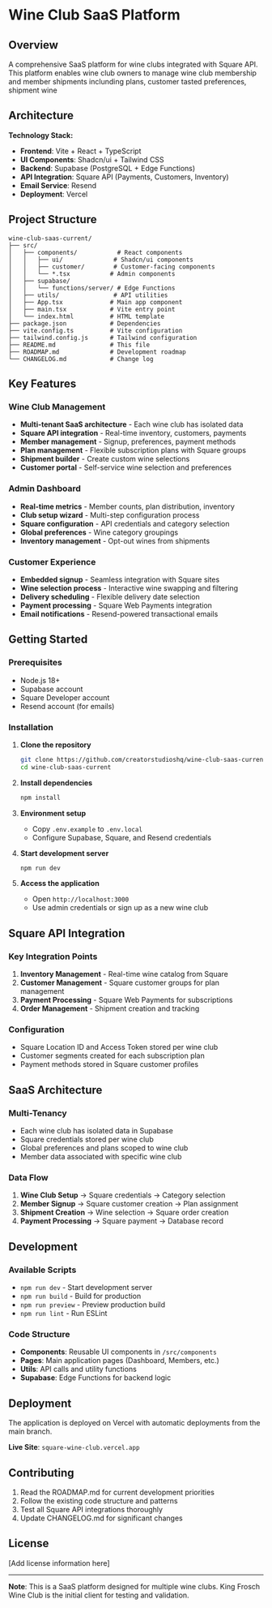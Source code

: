 # Wine Club SaaS Platform

## Overview

A comprehensive SaaS platform for wine clubs integrated with Square API. This platform enables wine club owners to manage wine club membership and member shipments inclunding plans, customer tasted preferences, shipment wine 

## Architecture

**Technology Stack:**
- **Frontend**: Vite + React + TypeScript
- **UI Components**: Shadcn/ui + Tailwind CSS
- **Backend**: Supabase (PostgreSQL + Edge Functions)
- **API Integration**: Square API (Payments, Customers, Inventory)
- **Email Service**: Resend
- **Deployment**: Vercel

## Project Structure

```
wine-club-saas-current/
├── src/
│   ├── components/           # React components
│   │   ├── ui/              # Shadcn/ui components
│   │   ├── customer/        # Customer-facing components
│   │   └── *.tsx           # Admin components
│   ├── supabase/
│   │   └── functions/server/ # Edge Functions
│   ├── utils/               # API utilities
│   ├── App.tsx             # Main app component
│   ├── main.tsx            # Vite entry point
│   └── index.html          # HTML template
├── package.json            # Dependencies
├── vite.config.ts          # Vite configuration
├── tailwind.config.js      # Tailwind configuration
├── README.md               # This file
├── ROADMAP.md              # Development roadmap
└── CHANGELOG.md            # Change log
```

## Key Features

### Wine Club Management
- **Multi-tenant SaaS architecture** - Each wine club has isolated data
- **Square API integration** - Real-time inventory, customers, payments
- **Member management** - Signup, preferences, payment methods
- **Plan management** - Flexible subscription plans with Square groups
- **Shipment builder** - Create custom wine selections
- **Customer portal** - Self-service wine selection and preferences

### Admin Dashboard
- **Real-time metrics** - Member counts, plan distribution, inventory
- **Club setup wizard** - Multi-step configuration process
- **Square configuration** - API credentials and category selection
- **Global preferences** - Wine category groupings
- **Inventory management** - Opt-out wines from shipments

### Customer Experience
- **Embedded signup** - Seamless integration with Square sites
- **Wine selection process** - Interactive wine swapping and filtering
- **Delivery scheduling** - Flexible delivery date selection
- **Payment processing** - Square Web Payments integration
- **Email notifications** - Resend-powered transactional emails

## Getting Started

### Prerequisites
- Node.js 18+
- Supabase account
- Square Developer account
- Resend account (for emails)

### Installation

1. **Clone the repository**
   ```bash
   git clone https://github.com/creatorstudioshq/wine-club-saas-current.git
   cd wine-club-saas-current
   ```

2. **Install dependencies**
   ```bash
   npm install
   ```

3. **Environment setup**
   - Copy `.env.example` to `.env.local`
   - Configure Supabase, Square, and Resend credentials

4. **Start development server**
   ```bash
   npm run dev
   ```

5. **Access the application**
   - Open `http://localhost:3000`
   - Use admin credentials or sign up as a new wine club

## Square API Integration

### Key Integration Points
1. **Inventory Management** - Real-time wine catalog from Square
2. **Customer Management** - Square customer groups for plan management
3. **Payment Processing** - Square Web Payments for subscriptions
4. **Order Management** - Shipment creation and tracking

### Configuration
- Square Location ID and Access Token stored per wine club
- Customer segments created for each subscription plan
- Payment methods stored in Square customer profiles

## SaaS Architecture

### Multi-Tenancy
- Each wine club has isolated data in Supabase
- Square credentials stored per wine club
- Global preferences and plans scoped to wine club
- Member data associated with specific wine club

### Data Flow
1. **Wine Club Setup** → Square credentials → Category selection
2. **Member Signup** → Square customer creation → Plan assignment
3. **Shipment Creation** → Wine selection → Square order creation
4. **Payment Processing** → Square payment → Database record

## Development

### Available Scripts
- `npm run dev` - Start development server
- `npm run build` - Build for production
- `npm run preview` - Preview production build
- `npm run lint` - Run ESLint

### Code Structure
- **Components**: Reusable UI components in `/src/components`
- **Pages**: Main application pages (Dashboard, Members, etc.)
- **Utils**: API calls and utility functions
- **Supabase**: Edge Functions for backend logic

## Deployment

The application is deployed on Vercel with automatic deployments from the main branch.

**Live Site**: `square-wine-club.vercel.app`

## Contributing

1. Read the ROADMAP.md for current development priorities
2. Follow the existing code structure and patterns
3. Test all Square API integrations thoroughly
4. Update CHANGELOG.md for significant changes

## License

[Add license information here]

---

**Note**: This is a SaaS platform designed for multiple wine clubs. King Frosch Wine Club is the initial client for testing and validation.